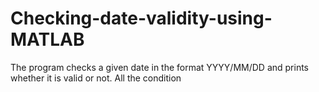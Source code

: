 # Checking-date-validity-using-MATLAB
The program checks a given date in the format YYYY/MM/DD and prints whether it is valid or not.
All the condition

